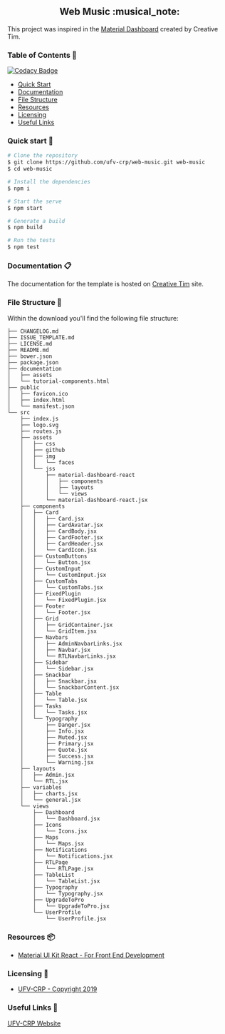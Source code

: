 <h2 align="center">Web Music :musical_note:</h1>

This project was inspired in the [Material Dashboard](https://www.creative-tim.com/product/material-dashboard-react) created by Creative Tim.

### Table of Contents :pushpin:

[![Codacy Badge](https://api.codacy.com/project/badge/Grade/751b7776075d4fd1bd9b1129c4df7762)](https://app.codacy.com/app/ufv-crp/web-music?utm_source=github.com&utm_medium=referral&utm_content=ufv-crp/web-music&utm_campaign=Badge_Grade_Settings)

* [Quick Start](#quick-start)
* [Documentation](#documentation)
* [File Structure](#file-structure)
* [Resources](#resources)
* [Licensing](#licensing)
* [Useful Links](#useful-links)


### Quick start :wrench:

``` bash
# Clone the repository
$ git clone https://github.com/ufv-crp/web-music.git web-music
$ cd web-music

# Install the dependencies
$ npm i

# Start the serve
$ npm start

# Generate a build
$ npm build

# Run the tests
$ npm test
```

### Documentation :clipboard:
The documentation for the template is hosted on [Creative Tim](https://demos.creative-tim.com/material-dashboard-react/#/documentation/tutorial) site.


### File Structure :open_file_folder:

Within the download you'll find the following file structure:

```
├── CHANGELOG.md
├── ISSUE_TEMPLATE.md
├── LICENSE.md
├── README.md
├── bower.json
├── package.json
├── documentation
│   ├── assets
│   └── tutorial-components.html
├── public
│   ├── favicon.ico
│   ├── index.html
│   └── manifest.json
└── src
    ├── index.js
    ├── logo.svg
    ├── routes.js
    ├── assets
    │   ├── css
    │   ├── github
    │   ├── img
    │   │   └── faces
    │   └── jss
    │       ├── material-dashboard-react
    │       │   ├── components
    │       │   ├── layouts
    │       │   └── views
    │       └── material-dashboard-react.jsx
    ├── components
    │   ├── Card
    │   │   ├── Card.jsx
    │   │   ├── CardAvatar.jsx
    │   │   ├── CardBody.jsx
    │   │   ├── CardFooter.jsx
    │   │   ├── CardHeader.jsx
    │   │   └── CardIcon.jsx
    │   ├── CustomButtons
    │   │   └── Button.jsx
    │   ├── CustomInput
    │   │   └── CustomInput.jsx
    │   ├── CustomTabs
    │   │   └── CustomTabs.jsx
    │   ├── FixedPlugin
    │   │   └── FixedPlugin.jsx
    │   ├── Footer
    │   │   └── Footer.jsx
    │   ├── Grid
    │   │   ├── GridContainer.jsx
    │   │   └── GridItem.jsx
    │   ├── Navbars
    │   │   ├── AdminNavbarLinks.jsx
    │   │   ├── Navbar.jsx
    │   │   └── RTLNavbarLinks.jsx
    │   ├── Sidebar
    │   │   └── Sidebar.jsx
    │   ├── Snackbar
    │   │   ├── Snackbar.jsx
    │   │   └── SnackbarContent.jsx
    │   ├── Table
    │   │   └── Table.jsx
    │   ├── Tasks
    │   │   └── Tasks.jsx
    │   └── Typography
    │       ├── Danger.jsx
    │       ├── Info.jsx
    │       ├── Muted.jsx
    │       ├── Primary.jsx
    │       ├── Quote.jsx
    │       ├── Success.jsx
    │       └── Warning.jsx
    ├── layouts
    │   ├── Admin.jsx
    │   └── RTL.jsx
    ├── variables
    │   ├── charts.jsx
    │   └── general.jsx
    └── views
        ├── Dashboard
        │   └── Dashboard.jsx
        ├── Icons
        │   └── Icons.jsx
        ├── Maps
        │   └── Maps.jsx
        ├── Notifications
        │   └── Notifications.jsx
        ├── RTLPage
        │   └── RTLPage.jsx
        ├── TableList
        │   └── TableList.jsx
        ├── Typography
        │   └── Typography.jsx
        ├── UpgradeToPro
        │   └── UpgradeToPro.jsx
        └── UserProfile
            └── UserProfile.jsx
```

### Resources :package:

- [Material UI Kit React - For Front End Development](https://www.creative-tim.com/product/material-kit-react?ref=github-mdr-free)

### Licensing :cop:

- [UFV-CRP - Copyright 2019](http://www.crp.ufv.br)

### Useful Links :link:

[UFV-CRP Website](http://www.crp.ufv.br)
